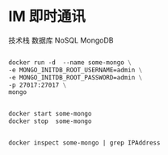 

# IM 即时通讯

技术栈
数据库 NoSQL MongoDB 

```dockerfile

docker run -d  --name some-mongo \
-e MONGO_INITDB_ROOT_USERNAME=admin \
-e MONGO_INITDB_ROOT_PASSWORD=admin \
-p 27017:27017 \
mongo


docker start some-mongo
docker stop  some-mongo


docker inspect some-mongo | grep IPAddress
```